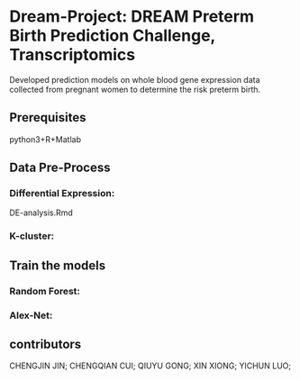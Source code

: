 # Dream-Project: DREAM Preterm Birth Prediction Challenge, Transcriptomics
Developed prediction models on whole blood gene expression data collected from pregnant women to determine the risk preterm birth.
## Prerequisites
python3+R+Matlab
## Data Pre-Process
### Differential Expression:
DE-analysis.Rmd
### K-cluster:

## Train the models
### Random Forest:
### Alex-Net:
## contributors
CHENGJIN JIN;
CHENGQIAN CUI;
QIUYU GONG; 
XIN XIONG; 
YICHUN LUO;




